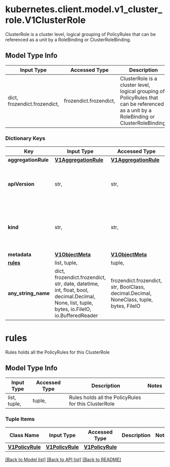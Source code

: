 # kubernetes.client.model.v1_cluster_role.V1ClusterRole

ClusterRole is a cluster level, logical grouping of PolicyRules that can be referenced as a unit by a RoleBinding or ClusterRoleBinding.

## Model Type Info
Input Type | Accessed Type | Description | Notes
------------ | ------------- | ------------- | -------------
dict, frozendict.frozendict,  | frozendict.frozendict,  | ClusterRole is a cluster level, logical grouping of PolicyRules that can be referenced as a unit by a RoleBinding or ClusterRoleBinding. | 

### Dictionary Keys
Key | Input Type | Accessed Type | Description | Notes
------------ | ------------- | ------------- | ------------- | -------------
**aggregationRule** | [**V1AggregationRule**](V1AggregationRule.md) | [**V1AggregationRule**](V1AggregationRule.md) |  | [optional] 
**apiVersion** | str,  | str,  | APIVersion defines the versioned schema of this representation of an object. Servers should convert recognized schemas to the latest internal value, and may reject unrecognized values. More info: https://git.k8s.io/community/contributors/devel/sig-architecture/api-conventions.md#resources | [optional] 
**kind** | str,  | str,  | Kind is a string value representing the REST resource this object represents. Servers may infer this from the endpoint the kubernetes.client submits requests to. Cannot be updated. In CamelCase. More info: https://git.k8s.io/community/contributors/devel/sig-architecture/api-conventions.md#types-kinds | [optional] 
**metadata** | [**V1ObjectMeta**](V1ObjectMeta.md) | [**V1ObjectMeta**](V1ObjectMeta.md) |  | [optional] 
**[rules](#rules)** | list, tuple,  | tuple,  | Rules holds all the PolicyRules for this ClusterRole | [optional] 
**any_string_name** | dict, frozendict.frozendict, str, date, datetime, int, float, bool, decimal.Decimal, None, list, tuple, bytes, io.FileIO, io.BufferedReader | frozendict.frozendict, str, BoolClass, decimal.Decimal, NoneClass, tuple, bytes, FileIO | any string name can be used but the value must be the correct type | [optional]

# rules

Rules holds all the PolicyRules for this ClusterRole

## Model Type Info
Input Type | Accessed Type | Description | Notes
------------ | ------------- | ------------- | -------------
list, tuple,  | tuple,  | Rules holds all the PolicyRules for this ClusterRole | 

### Tuple Items
Class Name | Input Type | Accessed Type | Description | Notes
------------- | ------------- | ------------- | ------------- | -------------
[**V1PolicyRule**](V1PolicyRule.md) | [**V1PolicyRule**](V1PolicyRule.md) | [**V1PolicyRule**](V1PolicyRule.md) |  | 

[[Back to Model list]](../../README.md#documentation-for-models) [[Back to API list]](../../README.md#documentation-for-api-endpoints) [[Back to README]](../../README.md)

